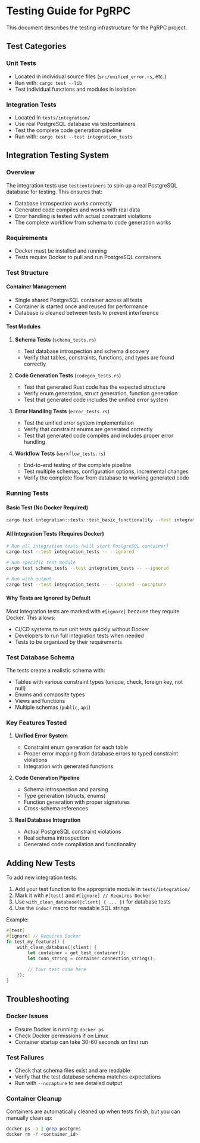 # Testing Guide for PgRPC

This document describes the testing infrastructure for the PgRPC project.

## Test Categories

### Unit Tests
- Located in individual source files (`src/unified_error.rs`, etc.)
- Run with: `cargo test --lib`
- Test individual functions and modules in isolation

### Integration Tests
- Located in `tests/integration/`
- Use real PostgreSQL database via testcontainers
- Test the complete code generation pipeline
- Run with: `cargo test --test integration_tests`

## Integration Testing System

### Overview
The integration tests use `testcontainers` to spin up a real PostgreSQL database for testing. This ensures that:
- Database introspection works correctly
- Generated code compiles and works with real data
- Error handling is tested with actual constraint violations
- The complete workflow from schema to code generation works

### Requirements
- Docker must be installed and running
- Tests require Docker to pull and run PostgreSQL containers

### Test Structure

#### Container Management
- Single shared PostgreSQL container across all tests
- Container is started once and reused for performance
- Database is cleaned between tests to prevent interference

#### Test Modules

1. **Schema Tests** (`schema_tests.rs`)
   - Test database introspection and schema discovery
   - Verify that tables, constraints, functions, and types are found correctly

2. **Code Generation Tests** (`codegen_tests.rs`)
   - Test that generated Rust code has the expected structure
   - Verify enum generation, struct generation, function generation
   - Test that generated code includes the unified error system

3. **Error Handling Tests** (`error_tests.rs`)
   - Test the unified error system implementation
   - Verify that constraint enums are generated correctly
   - Test that generated code compiles and includes proper error handling

4. **Workflow Tests** (`workflow_tests.rs`)
   - End-to-end testing of the complete pipeline
   - Test multiple schemas, configuration options, incremental changes
   - Verify the complete flow from database to working generated code

### Running Tests

#### Basic Test (No Docker Required)
```bash
cargo test integration::tests::test_basic_functionality --test integration_tests
```

#### All Integration Tests (Requires Docker)
```bash
# Run all integration tests (will start PostgreSQL container)
cargo test --test integration_tests -- --ignored

# Run specific test module
cargo test schema_tests --test integration_tests -- --ignored

# Run with output
cargo test --test integration_tests -- --ignored --nocapture
```

#### Why Tests are Ignored by Default
Most integration tests are marked with `#[ignore]` because they require Docker. This allows:
- CI/CD systems to run unit tests quickly without Docker
- Developers to run full integration tests when needed
- Tests to be organized by their requirements

### Test Database Schema
The tests create a realistic schema with:
- Tables with various constraint types (unique, check, foreign key, not null)
- Enums and composite types
- Views and functions
- Multiple schemas (`public`, `api`)

### Key Features Tested

1. **Unified Error System**
   - Constraint enum generation for each table
   - Proper error mapping from database errors to typed constraint violations
   - Integration with generated functions

2. **Code Generation Pipeline**
   - Schema introspection and parsing
   - Type generation (structs, enums)
   - Function generation with proper signatures
   - Cross-schema references

3. **Real Database Integration**
   - Actual PostgreSQL constraint violations
   - Real schema introspection
   - Generated code compilation and functionality

## Adding New Tests

To add new integration tests:

1. Add your test function to the appropriate module in `tests/integration/`
2. Mark it with `#[test]` and `#[ignore] // Requires Docker`
3. Use `with_clean_database(|client| { ... })` for database tests
4. Use the `indoc!` macro for readable SQL strings

Example:
```rust
#[test]
#[ignore] // Requires Docker
fn test_my_feature() {
    with_clean_database(|client| {
        let container = get_test_container();
        let conn_string = container.connection_string();
        
        // Your test code here
    });
}
```

## Troubleshooting

### Docker Issues
- Ensure Docker is running: `docker ps`
- Check Docker permissions if on Linux
- Container startup can take 30-60 seconds on first run

### Test Failures
- Check that schema files exist and are readable
- Verify that the test database schema matches expectations
- Run with `--nocapture` to see detailed output

### Container Cleanup
Containers are automatically cleaned up when tests finish, but you can manually clean up:
```bash
docker ps -a | grep postgres
docker rm -f <container_id>
```